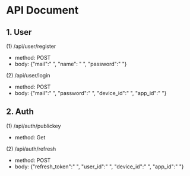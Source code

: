 # API Document

## 1. User
(1) /api/user/register

 * method: POST
 * body: {"mail":" ", "name": " ", "password":" "}

(2) /api/user/login

* method: POST
* body: {"mail":" ", "password":" ", "device_id":" ", "app_id":" "}

## 2. Auth
(1) /api/auth/publickey

 * method: Get

(2) /api/auth/refresh

* method: POST
* body: {"refresh_token":" ", "user_id":" ", "device_id":" ", "app_id":" "}